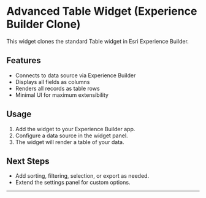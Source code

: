 # Advanced Table Widget (Experience Builder Clone)

This widget clones the standard Table widget in Esri Experience Builder.

## Features

- Connects to data source via Experience Builder
- Displays all fields as columns
- Renders all records as table rows
- Minimal UI for maximum extensibility

## Usage

1. Add the widget to your Experience Builder app.
2. Configure a data source in the widget panel.
3. The widget will render a table of your data.

## Next Steps

- Add sorting, filtering, selection, or export as needed.
- Extend the settings panel for custom options.

---